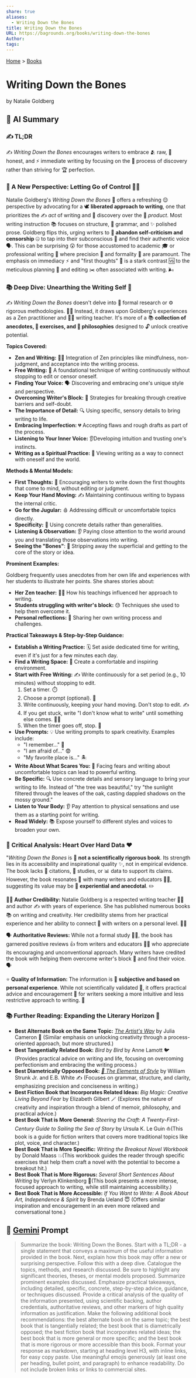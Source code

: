 ```yaml
---
share: true
aliases:
  - Writing Down the Bones
title: Writing Down the Bones
URL: https://bagrounds.org/books/writing-down-the-bones
Author: 
tags: 
---
```

[Home](../index.md) > [Books](./index.md)  
# Writing Down the Bones  
by Natalie Goldberg  
  
## 🤖 AI Summary  
### ✍️ TL;DR  
✍️ *Writing Down the Bones* encourages writers to embrace 🫂 raw, 💯 honest, and ⚡ immediate writing by focusing on the 🧭 process of discovery rather than striving for 🏆 perfection.  
  
### 🤔 A New Perspective: Letting Go of Control 🧘‍♀️  
  
Natalie Goldberg's *Writing Down the Bones* 🦴 offers a refreshing 😌 perspective by advocating for a 🕊️ **liberated approach to writing**, one that prioritizes the ✍️ *act* of writing and 🔎 discovery over the 📜 *product*. Most writing instruction 📚 focuses on structure, 📐 grammar, and ✨ polished prose. Goldberg flips this, urging writers to 🚫 **abandon self-criticism and censorship** 🤐 to tap into their subconscious 🤔 and find their authentic voice 🗣️. This can be surprising 😲 for those accustomed to academic 🎓 or professional writing 💼 where precision 🎯 and formality 👔 are paramount. The emphasis on immediacy ⚡ and "first thoughts" 💭 is a stark contrast 🆚 to the meticulous planning 📅 and editing ✂️ often associated with writing. 🌬️  
  
### 📚 Deep Dive: Unearthing the Writing Self 🧭  
  
✍️ *Writing Down the Bones* doesn't delve into 🔬 formal research or ⚙️ rigorous methodologies. 🧘‍♀️ Instead, it draws upon Goldberg's experiences as a Zen practitioner and 👩‍🏫 writing teacher. It's more of a 📚 **collection of anecdotes, 🤸 exercises, and 🧠 philosophies** designed to 🔓 unlock creative potential.  
  
**Topics Covered:**  
  
* **Zen and Writing:** 🧘‍♀️ Integration of Zen principles like mindfulness, non-judgment, and acceptance into the writing process.  
* **Free Writing:** 📝 A foundational technique of writing continuously without stopping to edit or censor oneself.  
* **Finding Your Voice:** 🗣️ Discovering and embracing one's unique style and perspective.  
* **Overcoming Writer's Block:** 🧱 Strategies for breaking through creative barriers and self-doubt.  
* **The Importance of Detail:** 🔍 Using specific, sensory details to bring writing to life.  
* **Embracing Imperfection:** 💔 Accepting flaws and rough drafts as part of the process.  
* **Listening to Your Inner Voice:** 👂Developing intuition and trusting one's instincts.  
* **Writing as a Spiritual Practice:** 🙏 Viewing writing as a way to connect with oneself and the world.  
  
**Methods & Mental Models:**  
  
* **First Thoughts:** 💭 Encouraging writers to write down the first thoughts that come to mind, without editing or judgment.  
* **Keep Your Hand Moving:** ✍️ Maintaining continuous writing to bypass the internal critic.  
* **Go for the Jugular:** 🩸 Addressing difficult or uncomfortable topics directly.  
* **Specificity:** 🎯 Using concrete details rather than generalities.  
* **Listening & Observation:** 👂 Paying close attention to the world around you and translating those observations into writing.  
* **Seeing the "Bones"**: 🦴 Stripping away the superficial and getting to the core of the story or idea.  
  
**Prominent Examples:**  
  
Goldberg frequently uses anecdotes from her own life and experiences with her students to illustrate her points. She shares stories about:  
  
* **Her Zen teacher:** 👨‍🏫 How his teachings influenced her approach to writing.  
* **Students struggling with writer's block:** 😓 Techniques she used to help them overcome it.  
* **Personal reflections:** 🤔 Sharing her own writing process and challenges.  
  
**Practical Takeaways & Step-by-Step Guidance:**  
  
* **Establish a Writing Practice:** 🗓️ Set aside dedicated time for writing, even if it's just for a few minutes each day.  
* **Find a Writing Space:** 🏡 Create a comfortable and inspiring environment.  
* **Start with Free Writing:** ✍️ Write continuously for a set period (e.g., 10 minutes) without stopping to edit.  
    1. Set a timer. ⏱️  
    2. Choose a prompt (optional). 📝  
    3. Write continuously, keeping your hand moving. Don't stop to edit. ✍️  
    4. If you get stuck, write "I don't know what to write" until something else comes. 🤷‍♀️  
    5. When the timer goes off, stop. 🎉  
* **Use Prompts:** 💡 Use writing prompts to spark creativity. Examples include:  
    * "I remember..." 🤔  
    * "I am afraid of..." 😨  
    * "My favorite place is..." 🏝️  
* **Write About What Scares You:** 👻 Facing fears and writing about uncomfortable topics can lead to powerful writing.  
* **Be Specific:** 🔍 Use concrete details and sensory language to bring your writing to life. Instead of "the tree was beautiful," try "the sunlight filtered through the leaves of the oak, casting dappled shadows on the mossy ground."  
* **Listen to Your Body:** 👂 Pay attention to physical sensations and use them as a starting point for writing.  
* **Read Widely:** 📚 Expose yourself to different styles and voices to broaden your own.  
  
### 🧐 Critical Analysis: Heart Over Hard Data ❤️  
  
"*Writing Down the Bones* is 📝 **not a scientifically rigorous book**. Its strength lies in its accessibility and inspirational quality ✨, not in empirical evidence. The book lacks 🧾 citations, 🔬 studies, or 📊 data to support its claims. However, the book resonates 📣 with many writers and educators 👩‍🏫, suggesting its value may be 🧠 **experiential and anecdotal**. ✏️  
  
🧘‍♀️ **Author Credibility:** Natalie Goldberg is a respected writing teacher 👩‍🏫 and author ✍️ with years of experience. She has published numerous books 📚 on writing and creativity. Her credibility stems from her practical experience and her ability to connect 🤝 with writers on a personal level. 🧘‍♀️  
  
🗣️ **Authoritative Reviews:** While not a formal study 🧑‍🎓, the book has garnered positive reviews 👍 from writers and educators 👩‍🏫 who appreciate its encouraging and unconventional approach. Many writers have credited the book with helping them overcome writer's block 🤯 and find their voice. 🗣️  
  
⭐ **Quality of Information:** The information is 🌈 **subjective and based on personal experience**. While not scientifically validated 🧪, it offers practical advice and encouragement 🙌 for writers seeking a more intuitive and less restrictive approach to writing. 📝  
  
### 📚 Further Reading: Expanding the Literary Horizon 🌌  
  
* **Best Alternate Book on the Same Topic:** *[The Artist's Way](./the-artists-way.md)* by Julia Cameron 🎨 (Similar emphasis on unlocking creativity through a process-oriented approach, but more structured.)  
* **Best Tangentially Related Book:** *Bird by Bird* by Anne Lamott 🐦 (Provides practical advice on writing and life, focusing on overcoming perfectionism and embracing the writing process.)  
* **Best Diametrically Opposed Book:** *[🦢 The Elements of Style](./the-elements-of-style.md)* by William Strunk Jr. and E.B. White ✍️ (Focuses on grammar, structure, and clarity, emphasizing precision and conciseness in writing.)  
* **Best Fiction Book that Incorporates Related Ideas:** *Big Magic: Creative Living Beyond Fear* by Elizabeth Gilbert 🪄 (Explores the nature of creativity and inspiration through a blend of memoir, philosophy, and practical advice.)  
* **Best Book That is More General:** *Steering the Craft: A Twenty-First-Century Guide to Sailing the Sea of Story* by Ursula K. Le Guin ⛵(This book is a guide for fiction writers that covers more traditional topics like plot, voice, and character.)  
* **Best Book That is More Specific:** *Writing the Breakout Novel Workbook* by Donald Maass 💥(This workbook guides the reader through specific exercises that help them craft a novel with the potential to become a breakout hit.)  
* **Best Book That is More Rigorous:** *Several Short Sentences About Writing* by Verlyn Klinkenborg 🧐(This book presents a more intense, focused approach to writing, while still maintaining accessibility.)  
* **Best Book That is More Accessible:** *If You Want to Write: A Book About Art, Independence & Spirit* by Brenda Ueland 😇 (Offers similar inspiration and encouragement in an even more relaxed and conversational tone.)  
  
## 💬 [Gemini](https://gemini.google.com) Prompt  
> Summarize the book: Writing Down the Bones. Start with a TL;DR - a single statement that conveys a maximum of the useful information provided in the book. Next, explain how this book may offer a new or surprising perspective. Follow this with a deep dive. Catalogue the topics, methods, and research discussed. Be sure to highlight any significant theories, theses, or mental models proposed. Summarize prominent examples discussed. Emphasize practical takeaways, including detailed, specific, concrete, step-by-step advice, guidance, or techniques discussed. Provide a critical analysis of the quality of the information presented, using scientific backing, author credentials, authoritative reviews, and other markers of high quality information as justification. Make the following additional book recommendations: the best alternate book on the same topic; the best book that is tangentially related; the best book that is diametrically opposed; the best fiction book that incorporates related ideas; the best book that is more general or more specific; and the best book that is more rigorous or more accessible than this book. Format your response as markdown, starting at heading level H3, with inline links, for easy copy paste. Use meaningful emojis generously (at least one per heading, bullet point, and paragraph) to enhance readability. Do not include broken links or links to commercial sites.